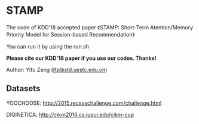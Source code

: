 # STAMP

The code of KDD'18 accepted paper 《STAMP: Short-Term Atention/Memory Priority Model for Session-based Recommendation》

You can run it by using the run.sh

**Please cite our KDD'18 paper if you use our codes. Thanks!**

Author: Yifu Zeng (ifz@std.uestc.edu.cn)

## Datasets

YOOCHOOSE: http://2015.recsyschallenge.com/challenge.html

DIGINETICA: http://cikm2016.cs.iupui.edu/cikm-cup


